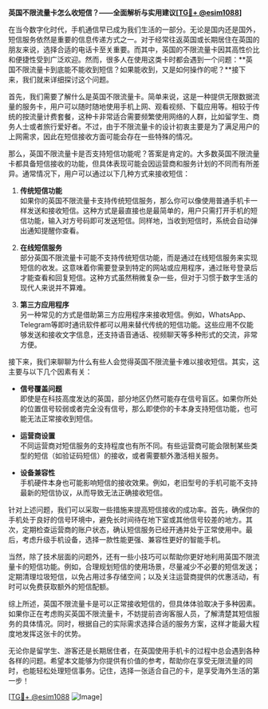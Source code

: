 **英国不限流量卡怎么收短信？——全面解析与实用建议[[TG💪+ @esim1088](https://t.me/s/esim1088)]**

在当今数字化时代，手机通信早已成为我们生活的一部分。无论是国内还是国外，短信服务依然是重要的信息传递方式之一。对于经常往返英国或长期居住在英国的朋友来说，选择合适的电话卡至关重要。而其中，英国的不限流量卡因其高性价比和便捷性受到广泛欢迎。然而，很多人在使用这类卡时都会遇到一个问题：**英国不限流量卡到底能不能收到短信？如果能收到，又是如何操作的呢？**接下来，我们就来详细探讨这个问题。

首先，我们需要了解什么是英国不限流量卡。简单来说，这是一种提供无限数据流量的服务卡，用户可以随时随地使用手机上网、观看视频、下载应用等。相较于传统的按流量计费套餐，这种卡非常适合需要频繁使用网络的人群，比如留学生、商务人士或者旅行爱好者。不过，由于不限流量卡的设计初衷主要是为了满足用户的上网需求，因此在短信接收方面可能会存在一些特殊的情况。

那么，英国不限流量卡是否支持短信功能呢？答案是肯定的。大多数英国不限流量卡都具备短信接收的功能，但具体表现可能会因运营商和服务计划的不同而有所差异。通常情况下，用户可以通过以下几种方式来接收短信：

1. **传统短信功能**  
   如果你的英国不限流量卡支持传统短信服务，那么你可以像使用普通手机卡一样发送和接收短信。这种方式是最直接也是最简单的，用户只需打开手机的短信功能，输入对方号码即可发送短信。同样地，当收到短信时，系统会自动弹出通知提醒你查看。

2. **在线短信服务**  
   部分英国不限流量卡可能不支持传统短信功能，而是通过在线短信服务来实现短信的收发。这意味着你需要登录到特定的网站或应用程序，通过账号登录后才能查看和回复短信。这种方式虽然稍微复杂一些，但对于习惯于数字生活的现代人来说并不算难。

3. **第三方应用程序**  
   另一种常见的方式是借助第三方应用程序来接收短信。例如，WhatsApp、Telegram等即时通讯软件都可以用来替代传统的短信功能。这些应用不仅能够发送和接收文字信息，还支持语音通话、视频聊天等多种形式的交流，非常方便。

接下来，我们来聊聊为什么有些人会觉得英国不限流量卡难以接收短信。其实，这主要与以下几个因素有关：

- **信号覆盖问题**  
  即使是在科技高度发达的英国，部分地区仍然可能存在信号盲区。如果你所处的位置信号较弱或者完全没有信号，那么即使你的卡本身支持短信功能，也可能无法正常接收到短信。

- **运营商设置**  
  不同运营商对短信服务的支持程度也有所不同。有些运营商可能会限制某些类型的短信（如验证码短信）的接收，或者需要额外激活相关服务。

- **设备兼容性**  
  手机硬件本身也可能影响短信的接收效果。例如，老旧型号的手机可能不支持最新的短信协议，从而导致无法正确接收短信。

针对上述问题，我们可以采取一些措施来提高短信接收的成功率。首先，确保你的手机处于良好的信号环境中，避免长时间待在地下室或其他信号较差的地方。其次，定期检查运营商的账户状态，确认短信服务已经开通并处于正常使用中。最后，考虑升级手机设备，选择一款性能更强、兼容性更好的智能手机。

当然，除了技术层面的问题外，还有一些小技巧可以帮助你更好地利用英国不限流量卡的短信功能。例如，合理规划短信的使用场景，尽量减少不必要的短信发送；定期清理垃圾短信，以免占用过多存储空间；以及关注运营商提供的优惠活动，有时可以免费获取额外的短信配额。

综上所述，英国不限流量卡是可以正常接收短信的，但具体体验取决于多种因素。如果你正在考虑购买英国不限流量卡，不妨提前咨询客服人员，了解清楚其短信服务的具体情况。同时，根据自己的实际需求选择合适的服务方案，这样才能最大程度地发挥这张卡的优势。

无论你是留学生、游客还是长期居住者，在英国使用手机卡的过程中总会遇到各种各样的问题。希望本文能够为你提供有价值的参考，帮助你在享受无限流量的同时，也能轻松处理短信事务。记住，选择一张适合自己的卡，是享受海外生活的第一步！

[[TG💪+ @esim1088](https://t.me/s/esim1088) ![Image](https://i.postimg.cc/4NQfJmqS/Snipaste-2025-05-13-00-14-12.png)]